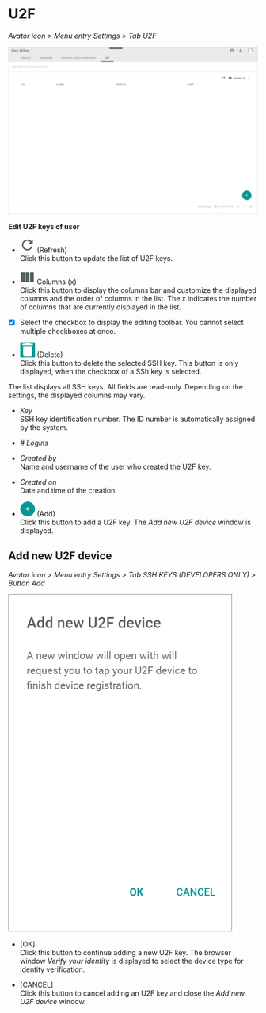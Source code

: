 # U2F

*Avator icon > Menu entry Settings > Tab U2F*

![SSH keys](../../Assets/Screenshots/Core1Platform/ProfileSettings/U2F/U2F.png "[SSH keys]")

**Edit U2F keys of user**

- ![Refresh](../../Assets/Icons/Refresh01.png "[Refresh]") (Refresh)   
  Click this button to update the list of U2F keys.

- ![Columns](../../Assets/Icons/Columns.png "[Columns]") Columns (x)   
  Click this button to display the columns bar and customize the displayed columns and the order of columns in the list. The *x* indicates the number of columns that are currently displayed in the list.

- [x]     
  Select the checkbox to display the editing toolbar. You cannot select multiple checkboxes at once.

[comment]: <> (Check which buttons are displayed in the toolbar)

- ![Delete](../../Assets/Icons/Trash03.png "[Delete]") (Delete)      
  Click this button to delete the selected SSH key. This button is only displayed, when the checkbox of a SSh key is selected.       

The list displays all SSH keys. All fields are read-only. Depending on the settings, the displayed columns may vary.

- *Key*   
  SSH key identification number. The ID number is automatically assigned by the system.

- *# Logins*   

[comment]: <> (Was wird hier angezeigt?)

- *Created by*   
  Name and username of the user who created the U2F key.

- *Created on*   
  Date and time of the creation.



- ![Add](../../Assets/Icons/Plus01.png "[Add]") (Add)      
  Click this button to add a U2F key. The *Add new U2F device* window is displayed.   


## Add new U2F device

*Avator icon > Menu entry Settings > Tab SSH KEYS (DEVELOPERS ONLY) > Button Add*

![Add new U2F device](../../Assets/Screenshots/Core1Platform/ProfileSettings/U2F/AddNewU2FDevice.png "[Add new U2F device]")

- [OK]   
  Click this button to continue adding a new U2F key. The browser window *Verify your identity* is displayed to select the device type for identity verification.

- [CANCEL]   
  Click this button to cancel adding an U2F key and close the *Add new U2F device* window.


[comment]: <> (Sollen die Dialoge *Verify your identity* und *Use your security key* auch beschrieben werden? Eigentlich nicht in Core1 sondern browserfenster...)
